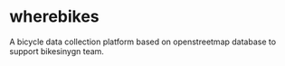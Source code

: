# wherebikes
A bicycle data collection platform based on openstreetmap database to support bikesinygn team.
